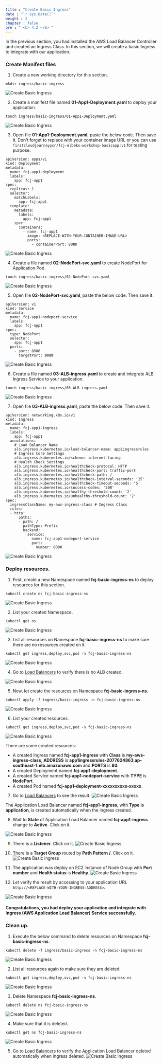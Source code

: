 ```yaml
---
title : "Create Basic Ingress"
date : "`r Sys.Date()`"
weight : 2
chapter : false
pre : " <b> 4.2 </b> "
---
```


In the previous section, you had installed the AWS Load Balancer Controller and created an Ingress Class. In this section, we will create a basic Ingress to integrate with our application.

### Create Manifest files
1. Create a new working directory for this section.
```
mkdir ingress/basic-ingress
```
![Create Basic Ingress](../../images/4.ingresswitheks/4.2.basicingress/4.2.1.basicingress.png?pc=90pt)


2. Create a manifest file named **01-App1-Deployment.yaml** to deploy your application.
```
touch ingress/basic-ingress/01-App1-Deployment.yaml
```
![Create Basic Ingress](../../images/4.ingresswitheks/4.2.basicingress/4.2.2.basicingress.png?pc=90pt)

3. Open file **01-App1-Deployment.yaml**, paste the below code. Then save it. Don't forget to replace with your container image URL or you can use ```firstcloudjourneypcr/fcj-elbeks-workshop-basicapp:v1``` for testing purpose.
```
apiVersion: apps/v1
kind: Deployment
metadata:
  name: fcj-app1-deployment
  labels:
    app: fcj-app1
spec:
  replicas: 1
  selector:
    matchLabels:
      app: fcj-app1
  template:
    metadata:
      labels:
        app: fcj-app1
    spec:
      containers:
        - name: fcj-app1
          image: <REPLACE-WITH-YOUR-CONTAINER-IMAGE-URL>
          ports:
            - containerPort: 8080
```
![Create Basic Ingress](../../images/4.ingresswitheks/4.2.basicingress/4.2.3.basicingress.png?pc=90pt)

4. Create a file named **02-NodePort-svc.yaml** to create NodePort for Application Pod.
```
touch ingress/basic-ingress/02-NodePort-svc.yaml
```
![Create Basic Ingress](../../images/4.ingresswitheks/4.2.basicingress/4.2.4.basicingress.png?pc=90pt)

5. Open file **02-NodePort-svc.yaml**, paste the below code. Then save it.
```
apiVersion: v1
kind: Service
metadata:
  name: fcj-app1-nodeport-service
  labels:
    app: fcj-app1
spec:
  type: NodePort
  selector:
    app: fcj-app1
  ports:
    - port: 8080
      targetPort: 8080
```
![Create Basic Ingress](../../images/4.ingresswitheks/4.2.basicingress/4.2.5.basicingress.png?pc=90pt)

6. Create a file named **03-ALB-ingress.yaml** to create and integrate ALB Ingress Service to your application.
```
touch ingress/basic-ingress/03-ALB-ingress.yaml
```
![Create Basic Ingress](../../images/4.ingresswitheks/4.2.basicingress/4.2.6.basicingress.png?pc=90pt)

7. Open file **03-ALB-ingress.yaml**, paste the below code. Then save it.
```
apiVersion: networking.k8s.io/v1
kind: Ingress
metadata:
  name: fcj-app1-ingress
  labels:
    app: fcj-app1
  annotations:
    # Load Balancer Name
    alb.ingress.kubernetes.io/load-balancer-name: app1ingressrules
    # Ingress Core Settings
    alb.ingress.kubernetes.io/scheme: internet-facing
    # Health Check Settings
    alb.ingress.kubernetes.io/healthcheck-protocol: HTTP 
    alb.ingress.kubernetes.io/healthcheck-port: traffic-port
    alb.ingress.kubernetes.io/healthcheck-path: / 
    alb.ingress.kubernetes.io/healthcheck-interval-seconds: '15'
    alb.ingress.kubernetes.io/healthcheck-timeout-seconds: '5'
    alb.ingress.kubernetes.io/success-codes: '200'
    alb.ingress.kubernetes.io/healthy-threshold-count: '2'
    alb.ingress.kubernetes.io/unhealthy-threshold-count: '2'
spec:
  ingressClassName: my-aws-ingress-class # Ingress Class
  rules:
  - http:
      paths:
      - path: /
        pathType: Prefix
        backend:
          service:
            name: fcj-app1-nodeport-service
            port:
              number: 8080
```
![Create Basic Ingress](../../images/4.ingresswitheks/4.2.basicingress/4.2.7.basicingress.png?pc=90pt)


### Deploy resources.
1. First, create a new Namespace named **fcj-basic-ingress-ns** to deploy resources for this section.
```
kubectl create ns fcj-basic-ingress-ns
```
![Create Basic Ingress](../../images/4.ingresswitheks/4.2.basicingress/4.2.8.basicingress.png?pc=90pt)

2. List your created Namespace.
```
kubectl get ns
```
![Create Basic Ingress](../../images/4.ingresswitheks/4.2.basicingress/4.2.9.basicingress.png?pc=90pt)

3. List all resources on Namespace **fcj-basic-ingress-ns** to make sure there are no resources created on it.
```
kubectl get ingress,deploy,svc,pod -n fcj-basic-ingress-ns
```
![Create Basic Ingress](../../images/4.ingresswitheks/4.2.basicingress/4.2.10.basicingress.png?pc=90pt)

4. Go to [Load Balancers](https://ap-southeast-1.console.aws.amazon.com/ec2/home?region=ap-southeast-1#LoadBalancers:v=3) to verify there is no ALB created.

![Create Basic Ingress](../../images/4.ingresswitheks/4.2.basicingress/4.2.11.basicingress.png?pc=90pt)

5. Now, let create the resources on Namespace **fcj-basic-ingress-ns**.
```
kubectl apply -f ingress/basic-ingress -n fcj-basic-ingress-ns
```
![Create Basic Ingress](../../images/4.ingresswitheks/4.2.basicingress/4.2.12.basicingress.png?pc=90pt)

6. List your created resources.
```
kubectl get ingress,deploy,svc,pod -n fcj-basic-ingress-ns
```
![Create Basic Ingress](../../images/4.ingresswitheks/4.2.basicingress/4.2.13.basicingress.png?pc=90pt)

There are some created resources:
+ A created Ingress named **fcj-app1-ingress** with **Class** is **my-aws-ingress-class**, **ADDRESS** is **app1ingressrules-2077624863.ap-southeast-1.elb.amazonaws.com** and **PORTS** is **80**.
+ A created Deployment named **fcj-app1-deployment**.
+ A created Service named **fcj-app1-nodeport-service** with **TYPE** is **NodePort**.
+ A created Pod named **fcj-app1-deployment-xxxxxxxxxx-xxxxx**.

7. Go to [Load Balancers](https://ap-southeast-1.console.aws.amazon.com/ec2/home?region=ap-southeast-1#LoadBalancers:v=3) to see the result.
![Create Basic Ingress](../../images/4.ingresswitheks/4.2.basicingress/4.2.14.basicingress.png?pc=90pt)

The Application Load Balancer named **fcj-app1-ingress**, with **Type** is **application**, is created automatically when the Ingress created.

8. Wait to **State** of Application Load Balancer named **fcj-app1-ingress** change to **Active**. Click on it.

![Create Basic Ingress](../../images/4.ingresswitheks/4.2.basicingress/4.2.15.basicingress.png?pc=90pt)

9. There is a **Listener**. Click on it.
![Create Basic Ingress](../../images/4.ingresswitheks/4.2.basicingress/4.2.16.basicingress.png?pc=90pt)

10. There is a **Target Group** routed by **Path Pattern /**. Click on it.
![Create Basic Ingress](../../images/4.ingresswitheks/4.2.basicingress/4.2.17.basicingress.png?pc=90pt)

11. The application was deploy on EC2 Instance of Node Group with **Port number** and **Health status** is **Healthy**.
![Create Basic Ingress](../../images/4.ingresswitheks/4.2.basicingress/4.2.18.basicingress.png?pc=90pt)


12. Let verify the result by accessing to your application URL ```http://<REPLACE-WITH-YOUR-INGRESS-ADDRESS>```.

![Create Basic Ingress](../../images/4.ingresswitheks/4.2.basicingress/4.2.19.basicingress.png?pc=90pt)

#### Congratulations, you had deploy your application and integrate with Ingress (AWS Application Load Balancer) Service successfully.

### Clean up.
1. Execute the below command to delete resources on Namespace **fcj-basic-ingress-ns**.
```
kubectl delete -f ingress/basic-ingress -n fcj-basic-ingress-ns
```
![Create Basic Ingress](../../images/4.ingresswitheks/4.2.basicingress/4.2.20.basicingress.png?pc=90pt)

2. List all resources again to make sure they are deleted.
```
kubectl get ingress,deploy,svc,pod -n fcj-basic-ingress-ns
```
![Create Basic Ingress](../../images/4.ingresswitheks/4.2.basicingress/4.2.21.basicingress.png?pc=90pt)

3. Delete Namespace **fcj-basic-ingress-ns**.
```
kubectl delete ns fcj-basic-ingress-ns
```
![Create Basic Ingress](../../images/4.ingresswitheks/4.2.basicingress/4.2.22.basicingress.png?pc=90pt)

4. Make sure that it is deleted.
```
kubectl get ns fcj-basic-ingress-ns
```
![Create Basic Ingress](../../images/4.ingresswitheks/4.2.basicingress/4.2.23.basicingress.png?pc=90pt)

5. Go to [Load Balancers](https://ap-southeast-1.console.aws.amazon.com/ec2/home?region=ap-southeast-1#LoadBalancers:v=3) to verify the Application Load Balancer deleted automatically when Ingress deleted.
![Create Basic Ingress](../../images/4.ingresswitheks/4.2.basicingress/4.2.24.basicingress.png?pc=90pt)